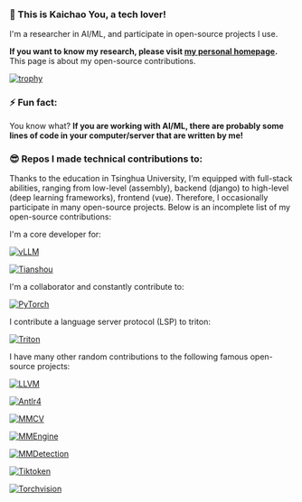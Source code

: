 ### 👋 This is Kaichao You, a tech lover!

I'm a researcher in AI/ML, and participate in open-source projects I use.

**If you want to know my research, please visit [my personal homepage](https://youkaichao.github.io/).** This page is about my open-source contributions.

[![trophy](https://github-profile-trophy.vercel.app/?username=youkaichao)](https://github.com/youkaichao)

### ⚡ Fun fact:

You know what? **If you are working with AI/ML, there are probably some lines of code in your computer/server that are written by me!**

### :sunglasses: Repos I made technical contributions to:

Thanks to the education in Tsinghua University, I’m equipped with full-stack abilities, ranging from low-level (assembly), backend (django) to high-level (deep learning frameworks), frontend (vue). Therefore, I occasionally participate in many open-source projects. Below is an incomplete list of my open-source contributions:

I'm a core developer for:

[![vLLM](https://github-readme-stats.vercel.app/api/pin/?username=vllm-project&repo=vllm)](https://github.com/vllm-project/tianshou)

[![Tianshou](https://github-readme-stats.vercel.app/api/pin/?username=thu-ml&repo=tianshou)](https://github.com/thu-ml/tianshou)

I'm a collaborator and constantly contribute to:

[![PyTorch](https://github-readme-stats.vercel.app/api/pin/?username=pytorch&repo=pytorch)](https://github.com/pytorch/pytorch)

I contribute a language server protocol (LSP) to triton:

[![Triton](https://github-readme-stats.vercel.app/api/pin/?username=openai&repo=triton)](https://github.com/openai/triton)

I have many other random contributions to the following famous open-source projects:

[![LLVM](https://github-readme-stats.vercel.app/api/pin/?username=llvm&repo=llvm-project)](https://github.com/llvm/llvm-project)

[![Antlr4](https://github-readme-stats.vercel.app/api/pin/?username=antlr&repo=antlr4)](https://github.com/antlr/antlr4)

[![MMCV](https://github-readme-stats.vercel.app/api/pin/?username=open-mmlab&repo=mmcv)](https://github.com/open-mmlab/mmcv)

[![MMEngine](https://github-readme-stats.vercel.app/api/pin/?username=open-mmlab&repo=mmengine)](https://github.com/open-mmlab/mmengine)

[![MMDetection](https://github-readme-stats.vercel.app/api/pin/?username=open-mmlab&repo=mmdetection)](https://github.com/open-mmlab/mmdetection)

[![Tiktoken](https://github-readme-stats.vercel.app/api/pin/?username=openai&repo=tiktoken)](https://github.com/openai/tiktoken)

[![Torchvision](https://github-readme-stats.vercel.app/api/pin/?username=pytorch&repo=vision)](https://github.com/pytorch/vision)


<!--
**youkaichao/youkaichao** is a ✨ _special_ ✨ repository because its `README.md` (this file) appears on your GitHub profile.

Here are some ideas to get you started:

- 🔭 I’m currently working on ...
- 🌱 I’m currently learning ...
- 👯 I’m looking to collaborate on ...
- 🤔 I’m looking for help with ...
- 💬 Ask me about ...
- 📫 How to reach me: ...
- 😄 Pronouns: ...
-  ...
-->
